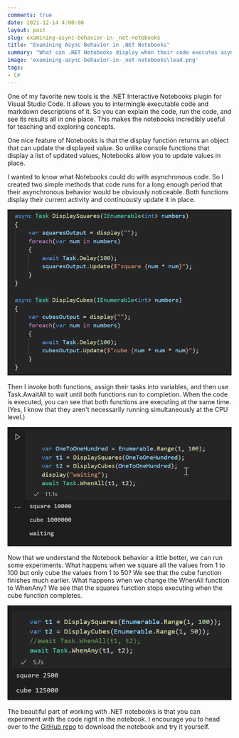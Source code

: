 ```yaml
---
comments: true
date: 2021-12-14 4:00:00
layout: post
slug: examining-async-behavior-in-_net-notebooks
title: "Examining Async Behavior in .NET Notebooks"
summary: "What can .NET Notebooks display when their code executes asynchronously?"
image: 'examining-async-behavior-in-_net-notebooks\lead.png' 
tags:
- C#
---
```


One of my favorite new tools is the .NET Interactive Notebooks plugin for Visual Studio Code. It allows you to intermingle executable code and markdown descriptions of it. So you can explain the code, run the code, and see its results all in one place. This makes the notebooks incredibly useful for teaching and exploring concepts. 

One nice feature of Notebooks is that the display function returns an object that can update the displayed value. So unlike console functions that display a list of updated values, Notebooks allow you to update values in place. 

I wanted to know what Notebooks could do with asynchronous code. So I created two simple methods that code runs for a long enough period that their asynchronous behavior would be obviously noticeable. Both functions display their current activity and continuously update it in place. 

[![](/img/posts/examining-async-behavior-in-_net-notebooks/LongRunningFunctions.png)](/img/posts/examining-async-behavior-in-_net-notebooks/LongRunningFunctions.png)

Then I invoke both functions, assign their tasks into variables, and then use Task.AwaitAll to wait until both functions run to completion. When the code is executed, you can see that both functions are executing at the same time. (Yes, I know that they aren't necessarily running simultaneously at the CPU level.)


[![](/img/posts/examining-async-behavior-in-_net-notebooks/WaitAll.png)](/img/posts/examining-async-behavior-in-_net-notebooks/WaitAll.png)

Now that we understand the Notebook behavior a little better, we can run some experiments. What happens when we square all the values from 1 to 100 but only cube the values from 1 to 50? We see that the cube function finishes much earlier. What happens when we change the WhenAll function to WhenAny? We see that the squares function stops executing when the cube function completes. 

[![](/img/posts/examining-async-behavior-in-_net-notebooks/WhenAny.png)](/img/posts/examining-async-behavior-in-_net-notebooks/WhenAny.png)

The beautiful part of working with .NET notebooks is that you can experiment with the code right in the notebook. I encourage you to head over to the [GitHub repo](https://github.com/pottereric/DotNetInteractiveNotebooks) to download the notebook and try it yourself.
